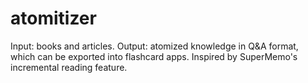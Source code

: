 # atomitizer
Input: books and articles. Output: atomized knowledge in Q&amp;A format, which can be exported into flashcard apps. Inspired by SuperMemo's incremental reading feature.

